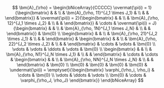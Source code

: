 $$
\bm{A}_{\rho} = \begin{bNiceArray}{CCCCC}
\overmat{\pi(i) = 1}{\begin{bmatrix}
    & & \\
    & \bm{A}_{\rho, 11}^{J_1 \times J_1} & \\
    & & 
\end{bmatrix}} & \overmat{\pi(i) = 2}{\begin{bmatrix}
    & & \\
    & \bm{A}_{\rho, 12}^{J_1 \times J_2} & \\
    & & 
\end{bmatrix}} & \cdots & \overmat{\pi(i) = J}{\begin{bmatrix}
    & & \\
    & \bm{A}_{\rho, 1N}^{J_1 \times J_N} & \\
    & & 
\end{bmatrix}} & \bm{0} \\
\begin{bmatrix}
    & & \\
    & \bm{A}_{\rho, 21}^{J_2 \times J_1} & \\
    & & 
\end{bmatrix} & \begin{bmatrix}
    & & \\
    & \bm{A}_{\rho, 22}^{J_2 \times J_2} & \\
    & & 
\end{bmatrix} & \cdots & \vdots & \bm{0} \\
\vdots & \vdots & \ddots & \vdots & \bm{0} \\
\begin{bmatrix}
    & & \\
    & \bm{A}_{\rho, N1}^{J_N \times J_1} & \\
    & & 
\end{bmatrix} & \cdots & \cdots & \begin{bmatrix}
    & & \\
    & \bm{A}_{\rho, NN}^{J_N \times J_N} & \\
    & & 
\end{bmatrix} & \bm{0} \\
\bm{0} & \bm{0} & \bm{0}  & \bm{0} & \undermat{\pi(i) = \emptyset}{\begin{bmatrix}
    \varphi_{\rho_i, \rho_i} & \cdots & \bm{0} \\
    \vdots & \ddots & \vdots \\
    \bm{0} & \cdots & \varphi_{\rho_J, \rho_J} 
    \end{bmatrix}}
\end{bNiceArray}
$$